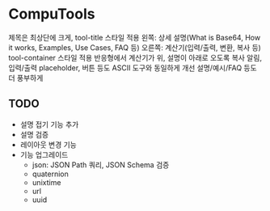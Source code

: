 # CompuTools

제목은 최상단에 크게, tool-title 스타일 적용
왼쪽: 상세 설명(What is Base64, How it works, Examples, Use Cases, FAQ 등)
오른쪽: 계산기(입력/출력, 변환, 복사 등) tool-container 스타일 적용
반응형에서 계산기가 위, 설명이 아래로 오도록
복사 알림, 입력/출력 placeholder, 버튼 등도 ASCII 도구와 동일하게 개선
설명/예시/FAQ 등도 더 풍부하게

## TODO

* 설명 접기 기능 추가
* 설명 검증
* 레이아웃 변경 기능
* 기능 업그레이드
  * json: JSON Path 쿼리, JSON Schema 검증
  * quaternion
  * unixtime
  * url
  * uuid
